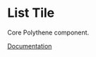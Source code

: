 # List Tile

Core Polythene component.

[Documentation](https://github.com/ArthurClemens/polythene/tree/master/docs/components/list-tile.md)
